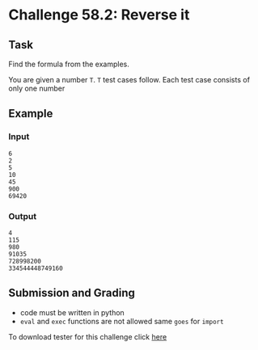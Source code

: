 # Challenge 58.2: Reverse it

## Task

Find the formula from the examples.

You are given a number `T`. `T` test cases follow. Each test case consists of only one number

## Example

### Input
```
6
2
5
10
45
900
69420
```

### Output

```
4
115
980
91035
728998200
334544448749160
```

## Submission and Grading 

- code must be written in python
- `eval` and `exec` functions are not allowed same `goes` for `import`

To download tester for this challenge click [here](https://downgit.github.io/#/home?url=https://github.com/Pomroka/TWT_Challenges_Tester/tree/main/Challenge_58_2)
